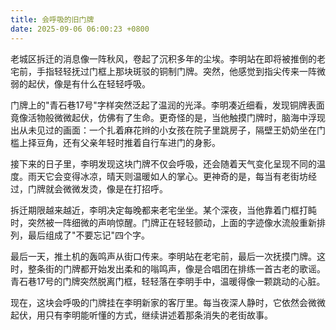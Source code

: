 ```yaml
---
title: 会呼吸的旧门牌
date: 2025-09-06 06:00:23 +0800
---
```


老城区拆迁的消息像一阵秋风，卷起了沉积多年的尘埃。李明站在即将被推倒的老宅前，手指轻轻抚过门框上那块斑驳的铜制门牌。突然，他感觉到指尖传来一阵微弱的起伏，像是有什么在轻轻呼吸。

门牌上的"青石巷17号"字样突然泛起了温润的光泽。李明凑近细看，发现铜牌表面竟像活物般微微起伏，仿佛有了生命。更奇怪的是，当他触摸门牌时，脑海中浮现出从未见过的画面：一个扎着麻花辫的小女孩在院子里跳房子，隔壁王奶奶坐在门槛上择豆角，还有父亲年轻时推着自行车进门的身影。

接下来的日子里，李明发现这块门牌不仅会呼吸，还会随着天气变化呈现不同的温度。雨天它会变得冰凉，晴天则温暖如人的掌心。更神奇的是，每当有老街坊经过，门牌就会微微发烫，像是在打招呼。

拆迁期限越来越近，李明决定每晚都来老宅坐坐。某个深夜，当他靠着门框打盹时，突然被一阵细微的声响惊醒。门牌正在轻轻颤动，上面的字迹像水流般重新排列，最后组成了"不要忘记"四个字。

最后一天，推土机的轰鸣声从街口传来。李明站在老宅前，最后一次抚摸门牌。这时，整条街的门牌都开始发出柔和的嗡鸣声，像是合唱团在排练一首古老的歌谣。青石巷17号的门牌突然脱离门框，轻轻落在李明手中，温暖得像一颗跳动的心脏。

现在，这块会呼吸的门牌挂在李明新家的客厅里。每当夜深人静时，它依然会微微起伏，用只有李明能听懂的方式，继续讲述着那条消失的老街故事。
